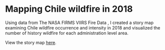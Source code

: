 # Mapping Chile wildfire in 2018

Using data from The NASA FIRMS VIIRS Fire Data , I created a story map
examining Chile wildfire occurrence and intensity in 2018 and visualized the number of history wildfire for each administration level area.


View the story map [here](https://cdn.rawgit.com/fangnandu/wildfirevisualization/19fa238d/wildfirevisualization/index.html).


